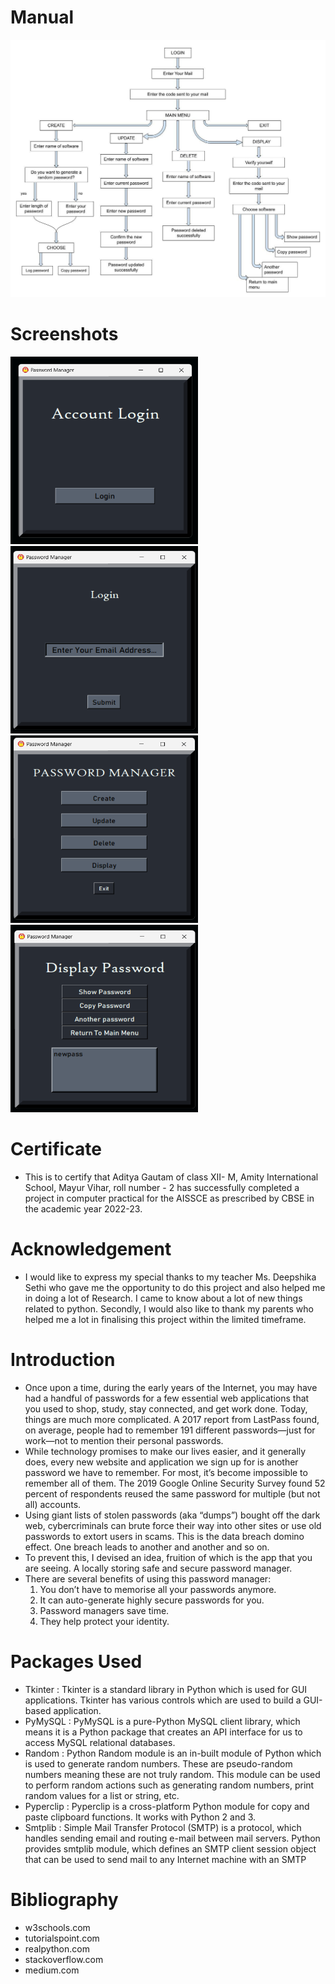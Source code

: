 # Manual
![Manual](https://github.com/aditya23043/PassManager/blob/main/images/manual.jpg?raw=true)

# Screenshots
<img src="https://github.com/aditya23043/PassManager/blob/main/images/1.png?raw=true" width="300" height="300">
<img src="https://github.com/aditya23043/PassManager/blob/main/images/2.png?raw=true" width="300" height="300">
<img src="https://github.com/aditya23043/PassManager/blob/main/images/3.png?raw=true" width="300" height="300">
<img src="https://github.com/aditya23043/PassManager/blob/main/images/4.png?raw=true" width="300" height="300">

# Certificate
- This is to certify that Aditya Gautam of class XII- M, Amity International School, Mayur Vihar, roll number - 2 has successfully completed a project in computer practical for the AISSCE as prescribed by CBSE in the academic year 2022-23.

# Acknowledgement
- I would like to express my special thanks to my teacher Ms. Deepshika Sethi who gave me the opportunity to do this project and also helped me in doing a lot of Research. I came to know about a lot of new things related to python. Secondly, I would also like to thank my parents who helped me a lot in finalising this project within the limited timeframe.

# Introduction
- Once upon a time, during the early years of the Internet, you may have had a handful of passwords for a few essential web applications that you used to shop, study, stay connected, and get work done. Today, things are much more complicated. A 2017 report from LastPass found, on average, people had to remember 191 different passwords—just for work—not to mention their personal passwords.
- While technology promises to make our lives easier, and it generally does, every new website and application we sign up for is another password we have to remember. For most, it’s become impossible to remember all of them. The 2019 Google Online Security Survey found 52 percent of respondents reused the same password for multiple (but not all) accounts. 
- Using giant lists of stolen passwords (aka “dumps”) bought off the dark web, cybercriminals can brute force their way into other sites or use old passwords to extort users in scams. This is the data breach domino effect. One breach leads to another and another and so on.
- To prevent this, I devised an idea, fruition of which is the app that you are seeing. A locally storing safe and secure password manager.
- There are several benefits of using this password manager: 
    1. You don’t have to memorise all your passwords anymore.
    2. It can auto-generate highly secure passwords for you.
    3. Password managers save time.
    4. They help protect your identity.

# Packages Used
- Tkinter : Tkinter is a standard library in Python which is used for GUI applications. Tkinter has various controls which are used to build a GUI-based application.
- PyMySQL : PyMySQL is a pure-Python MySQL client library, which means it is a Python package that creates an API interface for us to access MySQL relational databases.
- Random : Python Random module is an in-built module of Python which is used to generate random numbers. These are pseudo-random numbers meaning these are not truly random. This module can be used to perform random actions such as generating random numbers, print random values for a list or string, etc.
- Pyperclip : Pyperclip is a cross-platform Python module for copy and paste clipboard functions. It works with Python 2 and 3.
- Smtplib : Simple Mail Transfer Protocol (SMTP) is a protocol, which handles sending email and routing e-mail between mail servers. Python provides smtplib module, which defines an SMTP client session object that can be used to send mail to any Internet machine with an SMTP

# Bibliography
- w3schools.com
- tutorialspoint.com
- realpython.com
- stackoverflow.com
- medium.com
